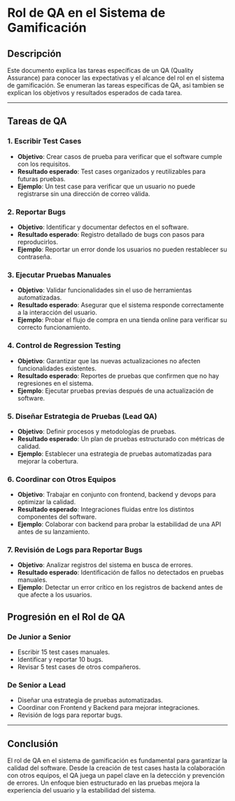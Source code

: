 # Rol de QA en el Sistema de Gamificación

## Descripción
Este documento explica las tareas específicas de un QA (Quality Assurance) para conocer las expectativas y el alcance del rol en el sistema de gamificación.
Se enumeran las tareas específicas de QA, asi tambien se explican los objetivos y resultados esperados de cada tarea.

---

## Tareas de QA
### 1. Escribir Test Cases
- **Objetivo**: Crear casos de prueba para verificar que el software cumple con los requisitos.
- **Resultado esperado**: Test cases organizados y reutilizables para futuras pruebas.
- **Ejemplo**: Un test case para verificar que un usuario no puede registrarse sin una dirección de correo válida.

### 2. Reportar Bugs
- **Objetivo**: Identificar y documentar defectos en el software.
- **Resultado esperado**: Registro detallado de bugs con pasos para reproducirlos.
- **Ejemplo**: Reportar un error donde los usuarios no pueden restablecer su contraseña.

### 3. Ejecutar Pruebas Manuales
- **Objetivo**: Validar funcionalidades sin el uso de herramientas automatizadas.
- **Resultado esperado**: Asegurar que el sistema responde correctamente a la interacción del usuario.
- **Ejemplo**: Probar el flujo de compra en una tienda online para verificar su correcto funcionamiento.

### 4. Control de Regression Testing
- **Objetivo**: Garantizar que las nuevas actualizaciones no afecten funcionalidades existentes.
- **Resultado esperado**: Reportes de pruebas que confirmen que no hay regresiones en el sistema.
- **Ejemplo**: Ejecutar pruebas previas después de una actualización de software.

### 5. Diseñar Estrategia de Pruebas (Lead QA)
- **Objetivo**: Definir procesos y metodologías de pruebas.
- **Resultado esperado**: Un plan de pruebas estructurado con métricas de calidad.
- **Ejemplo**: Establecer una estrategia de pruebas automatizadas para mejorar la cobertura.

### 6. Coordinar con Otros Equipos
- **Objetivo**: Trabajar en conjunto con frontend, backend y devops para optimizar la calidad.
- **Resultado esperado**: Integraciones fluidas entre los distintos componentes del software.
- **Ejemplo**: Colaborar con backend para probar la estabilidad de una API antes de su lanzamiento.

### 7. Revisión de Logs para Reportar Bugs
- **Objetivo**: Analizar registros del sistema en busca de errores.
- **Resultado esperado**: Identificación de fallos no detectados en pruebas manuales.
- **Ejemplo**: Detectar un error crítico en los registros de backend antes de que afecte a los usuarios.

## Progresión en el Rol de QA

### De Junior a Senior
- Escribir 15 test cases manuales.
- Identificar y reportar 10 bugs.
- Revisar 5 test cases de otros compañeros.

### De Senior a Lead
- Diseñar una estrategia de pruebas automatizadas.
- Coordinar con Frontend y Backend para mejorar integraciones.
- Revisión de logs para reportar bugs.

---

## Conclusión
El rol de QA en el sistema de gamificación es fundamental para garantizar la calidad del software. Desde la creación de test cases hasta la colaboración con otros equipos, el QA juega un papel clave en la detección y prevención de errores. Un enfoque bien estructurado en las pruebas mejora la experiencia del usuario y la estabilidad del sistema.
